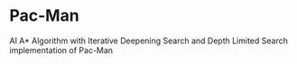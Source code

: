 # Pac-Man
AI A* Algorithm with Iterative Deepening Search and Depth Limited Search implementation of Pac-Man
